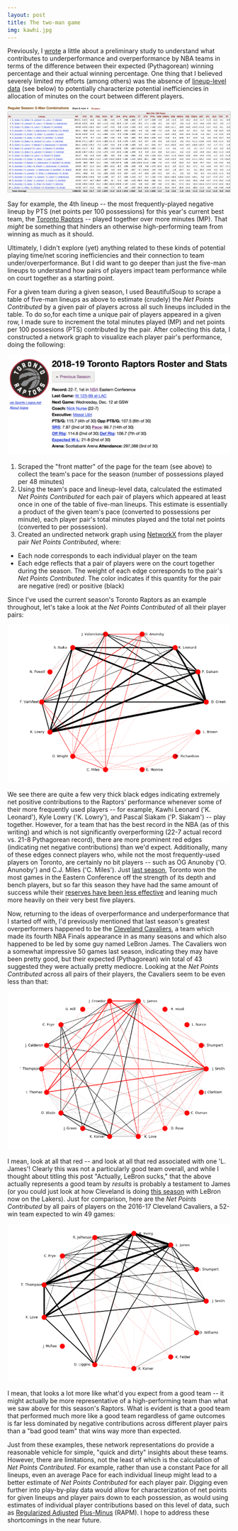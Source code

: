```yaml
---
layout: post
title: The two-man game
img: kawhi.jpg
---
```


Previously, I [wrote](https://douglaswlee.github.io/NBA-Performance/) a little about a preliminary study to understand what contributes to underperformance and overperformance by NBA teams in terms of the difference between their expected (Pythagorean) winning percentage and their actual winning percentage. One thing that I believed severely limited my efforts (among others) was the absence of [lineup-level data](https://www.basketball-reference.com/teams/TOR/2019/lineups/) (see below) to potentially characterize potential inefficiencies in allocation of minutes on the court between different players.

<p align="center">
  <img src="../assets/img/Lineups.png">
</p>

Say for example, the 4th lineup -- the most frequently-played negative lineup by PTS (net points per 100 possessions) for this year's current best team, the [Toronto Raptors](https://www.theringer.com/nba/2018/12/6/18128576/raptors-sixers-elite-east) -- played together over more minutes (MP). That *might* be something that hinders an otherwise high-performing team from winning as much as it should.

Ultimately, I didn't explore (yet) anything related to these kinds of potential playing time/net scoring inefficiencies and their connection to team under/overperformance. But I did want to go deeper than just the five-man lineups to understand how pairs of players impact team performance while on court together as a starting point.

For a given team during a given season, I used BeautifulSoup to scrape a table of five-man lineups as above to estimate (crudely) the *Net Points Contributed* by a given pair of players across all such lineups included in the table. To do so,for  each time a unique pair of players appeared in a given row, I made sure to increment the total minutes played (MP) and net points per 100 possesions (PTS) contributed by the pair. After collecting this data, I constructed a network graph to visualize each player pair's performance, doing the following: 

<p align="center">
  <img src="../assets/img/Pace.png">
</p>

1. Scraped the "front matter" of the page for the team (see above) to collect the team's pace for the season (number of possessions played per 48 minutes)
2. Using the team's pace and lineup-level data, calculated the estimated *Net Points Contributed* for each pair of players which appeared at least once in one of the table of five-man lineups. This estimate is essentially a product of the given team's pace (converted to possessions per minute), each player pair's total minutes played and the total net points (converted to per possession).
3. Created an undirected network graph using [NetworkX](https://networkx.github.io) from the player pair *Net Points Contributed*, where:
* Each node corresponds to each individual player on the team
* Each edge reflects that a pair of players were on the court together during the season. The weight of each edge corresponds to the pair's *Net Points Contributed*. The color indicates if this quantity for the pair are negative (red) or positive (black)

Since I've used the current season's Toronto Raptors as an example throughout, let's take a look at the *Net Points Contributed* of all their player pairs:

<p align="center">
  <img src="../assets/img/1819Raptors.png">
</p>

We see there are quite a few very thick black edges indicating extremely net positive contributions to the Raptors' performance whenever some of their more frequently used players -- for example, Kawhi Leonard ('K. Leonard'), Kyle Lowry ('K. Lowry'), and Pascal Siakam ('P. Siakam') -- play together. However, for a team that has the best record in the NBA (as of this writing) and which is not significantly overperforming (22-7 actual record vs. 21-8 Pythagorean record), there are more prominent red edges (indicating net negative contributions) than we'd expect. Additionally, many of these edges connect players who, while not the most frequently-used players on Toronto, are certainly no bit players -- such as OG Anunoby ('O. Anunoby') and C.J. Miles ('C. Miles'). Just [last season](https://www.theringer.com/nba-playoffs/2018/4/14/17238988/raptors-wizards-game-1), Toronto won the most games in the Eastern Conference off the strength of its depth and bench players, but so far this season they have had the same amount of success while their [reserves have been less effective](https://www.thestar.com/sports/raptors/2018/12/11/raptors-bench-mob-20-remains-a-work-in-progress.html) and leaning much more heavily on their very best five players.

Now, returning to the ideas of overperformance and underperformance that I started off with, I'd previously mentioned that last season's greatest overperformers happened to be the [Cleveland Cavaliers](https://www.basketball-reference.com/teams/CLE/2018.html), a team which made its fourth NBA Finals appearance in as many seasons and which also happened to be led by some guy named LeBron James. The Cavaliers won a somewhat impressive 50 games last season, indicating they may have been pretty good, but their expected (Pythagorean) win total of 43 suggested they were actually pretty mediocre. Looking at the *Net Points Contributed* across all pairs of their players, the Cavaliers seem to be even less than that:

<p align="center">
  <img src="../assets/img/1718Cavs.png">
</p>

I mean, look at all that red -- and look at all that red associated with one 'L. James'! Clearly this was not a particularly good team overall, and while I thought about titling this post "Actually, LeBron sucks," that the above actually represents a good team by *results* is probably a testament to James (or you could just look at how Cleveland is doing [this season](https://www.basketball-reference.com/teams/CLE/2019.html) with LeBron now on the Lakers). Just for comparison, here are the *Net Points Contributed* by all pairs of players on the 2016-17 Cleveland Cavaliers, a 52-win team expected to win 49 games:

<p align="center">
  <img src="../assets/img/1617Cavs.png">
</p>

I mean, that looks a lot more like what'd you expect from a good team -- it might actually be more representative of a high-performing team than what we saw above for this season's Raptors. What is evident is that a good team that performed much more like a good team regardless of game outcomes is far less dominated by negative contributions across different player pairs than a "bad good team" that wins way more than expected.

Just from these examples, these network representations do provide a reasonable vehicle for simple, "quick and dirty" insights about these teams. However, there are limitations, not the least of which is the calculation of *Net Points Contributed*. For example, rather than use a constant Pace for all lineups, even an average Pace for each individual lineup might lead to a better estimate of *Net Points Contributed* for each player pair. Digging even further into play-by-play data would allow for characterization of net points for given lineups and player pairs down to each possession, as would using estimates of individual player contributions based on this level of data, such as [Regularized Adjusted](https://squared2020.com/2017/09/18/deep-dive-on-regularized-adjusted-plus-minus-i-introductory-example/) [Plus-Minus](https://squared2020.com/2017/09/18/deep-dive-on-regularized-adjusted-plus-minus-ii-basic-application-to-2017-nba-data-with-r/) (RAPM). I hope to address these shortcomings in the near future.
